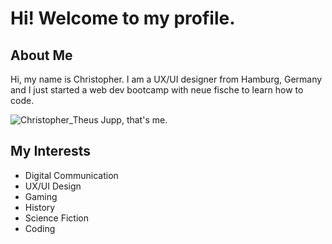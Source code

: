 # Hi! Welcome to my profile. 

## About Me
Hi, my name is Christopher. I am a UX/UI designer from Hamburg, Germany and I just started a web dev bootcamp with neue fische to learn how to code. 

![Christopher_Theus](https://github.com/CTheus/CTheus/assets/132352228/64414866-783b-4961-b21a-443154a2a0f8)
Jupp, that's me.

## My Interests
- Digital Communication
- UX/UI Design
- Gaming
- History
- Science Fiction
- Coding
